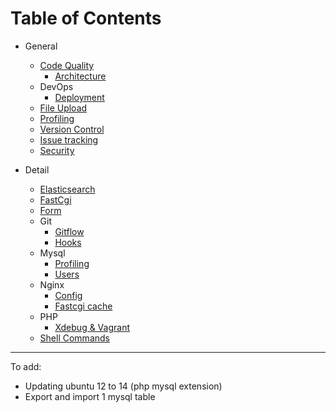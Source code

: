 # Table of Contents

* General
  * [Code Quality]()
    * [Architecture](/general/architecture/README.md)
  * DevOps
    * [Deployment](/general/devops/deployment/README.md)
  * [File Upload](/general/file-upload/README.md)
  * [Profiling](/general/profiling/README.md)
  * [Version Control](/general/version-control/README.md)
  * [Issue tracking]()
  * [Security](/general/security/README.md)

* Detail
  * [Elasticsearch](/detail/elasticsearch/README.md)
  * [FastCgi](/detail/fastcgi/README.md)
  * [Form](/detail/form/README.md)
  * Git
    * [Gitflow](/detail/git/gitflow/README.md)
    * [Hooks](/detail/git/hooks/README.md)
  * Mysql
    * [Profiling](/detail/mysql/profiling/README.md)
    * [Users](/detail/mysql/users/README.md)
  * Nginx
    * [Config](/detail/nginx/config/README.md)
    * [Fastcgi cache](/detail/nginx/fastcgi-cache/README.md)
  * PHP
    * [Xdebug & Vagrant](/detail/php/xdebug/README.md)
  * [Shell Commands](/detail/shell/README.md)

---

To add:

* Updating ubuntu 12 to 14 (php mysql extension)
* Export and import 1 mysql table
